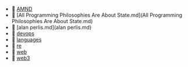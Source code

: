 * 📂 [AMND](AMND)
* 📄 [All Programming Philosophies Are About State.md](All Programming Philosophies Are About State.md)
* 📄 [alan perlis.md](alan perlis.md)
* 📂 [devops](devops)
* 📂 [languages](languages)
* 📂 [re](re)
* 📂 [web](web)
* 📂 [web3](web3)
